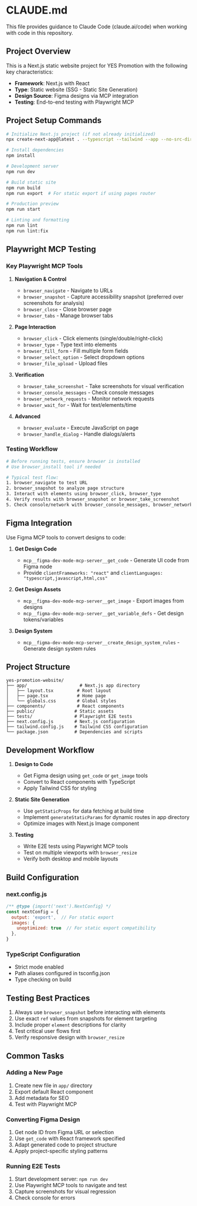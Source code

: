 # CLAUDE.md

This file provides guidance to Claude Code (claude.ai/code) when working with code in this repository.

## Project Overview

This is a Next.js static website project for YES Promotion with the following key characteristics:
- **Framework**: Next.js with React
- **Type**: Static website (SSG - Static Site Generation)
- **Design Source**: Figma designs via MCP integration
- **Testing**: End-to-end testing with Playwright MCP

## Project Setup Commands

```bash
# Initialize Next.js project (if not already initialized)
npx create-next-app@latest . --typescript --tailwind --app --no-src-dir

# Install dependencies
npm install

# Development server
npm run dev

# Build static site
npm run build
npm run export  # For static export if using pages router

# Production preview
npm run start

# Linting and formatting
npm run lint
npm run lint:fix
```

## Playwright MCP Testing

### Key Playwright MCP Tools

1. **Navigation & Control**
   - `browser_navigate` - Navigate to URLs
   - `browser_snapshot` - Capture accessibility snapshot (preferred over screenshots for analysis)
   - `browser_close` - Close browser page
   - `browser_tabs` - Manage browser tabs

2. **Page Interaction**
   - `browser_click` - Click elements (single/double/right-click)
   - `browser_type` - Type text into elements
   - `browser_fill_form` - Fill multiple form fields
   - `browser_select_option` - Select dropdown options
   - `browser_file_upload` - Upload files

3. **Verification**
   - `browser_take_screenshot` - Take screenshots for visual verification
   - `browser_console_messages` - Check console messages
   - `browser_network_requests` - Monitor network requests
   - `browser_wait_for` - Wait for text/elements/time

4. **Advanced**
   - `browser_evaluate` - Execute JavaScript on page
   - `browser_handle_dialog` - Handle dialogs/alerts

### Testing Workflow

```bash
# Before running tests, ensure browser is installed
# Use browser_install tool if needed

# Typical test flow:
1. browser_navigate to test URL
2. browser_snapshot to analyze page structure
3. Interact with elements using browser_click, browser_type
4. Verify results with browser_snapshot or browser_take_screenshot
5. Check console/network with browser_console_messages, browser_network_requests
```

## Figma Integration

Use Figma MCP tools to convert designs to code:

1. **Get Design Code**
   - `mcp__figma-dev-mode-mcp-server__get_code` - Generate UI code from Figma node
   - Provide `clientFrameworks: "react"` and `clientLanguages: "typescript,javascript,html,css"`

2. **Get Design Assets**
   - `mcp__figma-dev-mode-mcp-server__get_image` - Export images from designs
   - `mcp__figma-dev-mode-mcp-server__get_variable_defs` - Get design tokens/variables

3. **Design System**
   - `mcp__figma-dev-mode-mcp-server__create_design_system_rules` - Generate design system rules

## Project Structure

```
yes-promotion-website/
├── app/                    # Next.js app directory
│   ├── layout.tsx         # Root layout
│   ├── page.tsx           # Home page
│   └── globals.css        # Global styles
├── components/            # React components
├── public/               # Static assets
├── tests/                # Playwright E2E tests
├── next.config.js        # Next.js configuration
├── tailwind.config.js    # Tailwind CSS configuration
└── package.json          # Dependencies and scripts
```

## Development Workflow

1. **Design to Code**
   - Get Figma design using `get_code` or `get_image` tools
   - Convert to React components with TypeScript
   - Apply Tailwind CSS for styling

2. **Static Site Generation**
   - Use `getStaticProps` for data fetching at build time
   - Implement `generateStaticParams` for dynamic routes in app directory
   - Optimize images with Next.js Image component

3. **Testing**
   - Write E2E tests using Playwright MCP tools
   - Test on multiple viewports with `browser_resize`
   - Verify both desktop and mobile layouts

## Build Configuration

### next.config.js
```javascript
/** @type {import('next').NextConfig} */
const nextConfig = {
  output: 'export',  // For static export
  images: {
    unoptimized: true  // For static export compatibility
  },
}
```

### TypeScript Configuration
- Strict mode enabled
- Path aliases configured in tsconfig.json
- Type checking on build

## Testing Best Practices

1. Always use `browser_snapshot` before interacting with elements
2. Use exact `ref` values from snapshots for element targeting
3. Include proper `element` descriptions for clarity
4. Test critical user flows first
5. Verify responsive design with `browser_resize`

## Common Tasks

### Adding a New Page
1. Create new file in `app/` directory
2. Export default React component
3. Add metadata for SEO
4. Test with Playwright MCP

### Converting Figma Design
1. Get node ID from Figma URL or selection
2. Use `get_code` with React framework specified
3. Adapt generated code to project structure
4. Apply project-specific styling patterns

### Running E2E Tests
1. Start development server: `npm run dev`
2. Use Playwright MCP tools to navigate and test
3. Capture screenshots for visual regression
4. Check console for errors